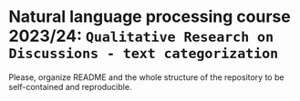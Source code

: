 # Natural language processing course 2023/24: `Qualitative Research on Discussions - text categorization`

Please, organize README and the whole structure of the repository to be self-contained and reproducible.
